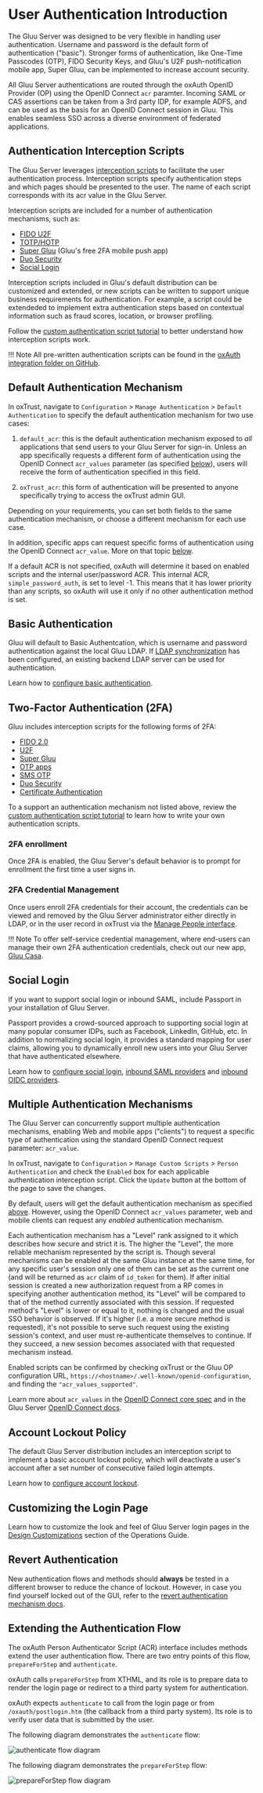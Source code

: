 # User Authentication Introduction
The Gluu Server was designed to be very flexible in handling user authentication. Username and password is the default form of authentication ("basic"). Stronger forms of authentication, like One-Time Passcodes (OTP), FIDO Security Keys, and Gluu's U2F push-notification mobile app, Super Gluu, can be implemented to increase account security. 

All Gluu Server authentications are routed through the oxAuth OpenID Provider (OP) using the OpenID Connect `acr` paramter. Incoming SAML or CAS assertions can be taken from a 3rd party IDP, for example ADFS, and can be used as the basis for an OpenID Connect session in Gluu. This enables seamless SSO across a diverse environment of federated applications. 

## Authentication Interception Scripts
The Gluu Server leverages [interception scripts](../admin-guide/custom-script.md) to facilitate the user authentication process. Interception scripts specify authentication steps and which pages should be presented to the user. The name of each script corresponds with its acr value in the Gluu Server.  

Interception scripts are included for a number of authentication mechanisms, such as:

- [FIDO U2F](./U2F.md)
- [TOTP/HOTP](./otp.md)
- [Super Gluu](./supergluu.md)  (Gluu's free 2FA mobile push app)   
- [Duo Security](./duo.md)
- [Social Login](./passport.md) 

Interception scripts included in Gluu's default distribution can be customized and extended, or new scripts can be written to support unique business requirements for authentication. For example, a script could be extendeded to implement extra authentication steps based on contextual information such as fraud scores, location, or browser profiling. 

Follow the [custom authentication script tutorial](./customauthn.md) to better understand how interception scripts work. 

!!! Note
    All pre-written authentication scripts can be found in the [oxAuth integration folder on GitHub](https://github.com/GluuFederation/oxAuth/tree/master/Server/integrations). 
    

## Default Authentication Mechanism
In oxTrust, navigate to `Configuration` > `Manage Authentication` > `Default Authentication` to specify the default authentication mechanism for two use cases: 

1. `default_acr`: this is the default authentication mechanism exposed to *all* applications that send users to your Gluu Server for sign-in. Unless an app specifically requests a different form of authentication using the OpenID Connect `acr_values` parameter (as specified [below](#multiple-authentication-mechanisms)), users will receive the form of authentication specified in this field. 

2. `oxTrust_acr`: this form of authentication will be presented to anyone specifically trying to access the oxTrust admin GUI.

Depending on your requirements, you can set both fields to the same authentication mechanism, or choose a different mechanism for each use case. 

In addition, specific apps can request specific forms of authentication using the OpenID Connect `acr_value`. More on that topic [below](#multiple-authentication-mechanisms). 

If a default ACR is not specified, oxAuth will determine it based on enabled scripts and the internal user/password ACR. This internal ACR, `simple_password_auth`, is set to level -1. This means that it has lower priority than any scripts, so oxAuth will use it only if no other authentication method is set.

## Basic Authentication

Gluu will default to Basic Authentcation, which is username and password authentication against the local Gluu LDAP. If [LDAP synchronization](../user-management/ldap-sync.md) has been configured, an existing backend LDAP server can be used for authentication.

Learn how to [configure basic authentication](./basic.md).

## Two-Factor Authentication (2FA)

Gluu includes interception scripts for the following forms of 2FA:

- [FIDO 2.0](./fido2.md)
- [U2F](./U2F.md)
- [Super Gluu](./supergluu.md)  
- [OTP apps](./otp.md)
- [SMS OTP](./sms-otp.md)
- [Duo Security](./duo.md)
- [Certificate Authentication](./cert-auth.md)

To a support an authentication mechanism not listed above, review the [custom authentication script tutorial](./customauthn.md) to learn how to write your own authentication scripts. 

### 2FA enrollment

Once 2FA is enabled, the Gluu Server's default behavior is to prompt for enrollment the first time a user signs in. 

### 2FA Credential Management	
	
Once users enroll 2FA credentials for their account, the credentials can be viewed and removed by the Gluu Server administrator either directly in LDAP, or in the user record in oxTrust via the [Manage People interface](../user-management/local-user-management.md#managing-associated-2fa-devices). 

!!! Note
    To offer self-service credential management, where end-users can manage their own 2FA authentication credentials, check out our new app, [Gluu Casa](https://casa.gluu.org). 


## Social Login

If you want to support social login or inbound SAML, include Passport in your installation of Gluu Server.

Passport provides a crowd-sourced approach to supporting social login at many popular consumer IDPs, such as Facebook, LinkedIn, GitHub, etc. In addition to normalizing social login, it provides a standard mapping for user claims, allowing you to dynamically enroll new users into your Gluu Server that have authenticated elsewhere.

Learn how to [configure social login](./passport.md), [inbound SAML providers](./inbound-saml-passport.md) and [inbound OIDC providers](./inbound-oauth-passport.md). 

## Multiple Authentication Mechanisms
The Gluu Server can concurrently support multiple authentication mechanisms, enabling Web and mobile apps ("clients") to request a specific type of authentication using the standard OpenID Connect request parameter: `acr_value`. 

In oxTrust, navigate to `Configuration` > `Manage Custom Scripts` > `Person Authentication` and check the `Enabled` box for each applicable authentication interception script. Click the `Update` button at the bottom of the page to save the changes. 

By default, users will get the default authentication mechanism as specified [above](#default-authentication-mechanism). However, using the OpenID Connect `acr_values` parameter, web and mobile clients can request any *enabled* authentication mechanism. 

Each authentication mechanism has a "Level" rank assigned to it which describes how secure and strict it is. The higher the "Level", the more reliable mechanism represented by the script is. Though several mechanisms can be enabled at the same Gluu instance at the same time, for any specific user's session only one of them can be set as the current one (and will be returned as `acr` claim of `id_token` for them). If after initial session is created a new authorization request from a RP comes in specifying another authentication method, its "Level" will be compared to that of the method currently associated with this session. If requested method's "Level" is lower or equal to it, nothing is changed and the usual SSO behavior is observed. If it's higher (i.e. a more secure method is requested), it's not possible to serve such request using the existing session's context, and user must re-authenticate themselves to continue. If they succeed, a new session becomes associated with that requested mechanism instead.

Enabled scripts can be confirmed by checking oxTrust or the Gluu OP configuration URL, `https://<hostname>/.well-known/openid-configuration`, and finding the `"acr_values_supported"`. 

Learn more about `acr_values` in the [OpenID Connect core spec](http://openid.net/specs/openid-connect-core-1_0.html#acrSemantics) and in the Gluu Server [OpenID Connect docs](../admin-guide/openid-connect.md#authentication).

## Account Lockout Policy

The default Gluu Server distribution includes an interception script to implement a basic account lockout policy, which will deactivate a user's account after a set number of consecutive failed login attempts.

Learn how to [configure account lockout](./lockout.md). 

## Customizing the Login Page 

Learn how to customize the look and feel of Gluu Server login pages in the [Design Customizations](../operation/custom-design.md) section of the Operations Guide.

## Revert Authentication 

New authentication flows and methods should **always** be tested in a different browser to reduce the chance of lockout. However, in case you find yourself locked out of the GUI, refer to the [revert authentication mechanism docs](../operation/faq.md#revert-an-authentication-method). 

## Extending the Authentication Flow

The oxAuth Person Authenticator Script (ACR) interface includes methods extend the user authentication flow. There are two entry points of this flow, `prepareForStep` and `authenticate`.

oxAuth calls `prepareForStep` from XTHML, and its role is to prepare data to render the login page or redirect to a third party system for authentication. 

oxAuth expects `authenticate` to call from the login page or from `/oxauth/postlogin.htm` (the callback from a third party system). Its role is to verify user data that is submitted by the user.

The following diagram demonstrates the `authenticate` flow:

![authenticate flow diagram](../img/user-authn/authn_authenticate_flow.png)

The following diagram demonstrates the `prepareForStep` flow:

![prepareForStep flow diagram](../img/user-authn/authn_prepareforstep_flow.png)

